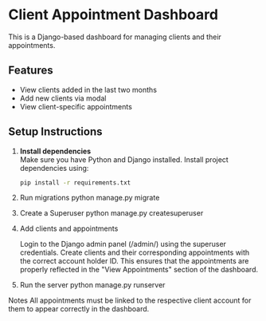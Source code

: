 # Client Appointment Dashboard

This is a Django-based dashboard for managing clients and their appointments.

## Features

- View clients added in the last two months
- Add new clients via modal
- View client-specific appointments

## Setup Instructions

1. **Install dependencies**  
   Make sure you have Python and Django installed. Install project dependencies using:
   ```bash
   pip install -r requirements.txt
   
2. Run migrations
   python manage.py migrate
   
3. Create a Superuser
   python manage.py createsuperuser

4. Add clients and appointments

    Login to the Django admin panel (/admin/) using the superuser credentials.
    Create clients and their corresponding appointments with the correct account holder ID.
    This ensures that the appointments are properly reflected in the "View Appointments" section of the dashboard.

5. Run the server
   python manage.py runserver

Notes
All appointments must be linked to the respective client account for them to appear correctly in the dashboard.
